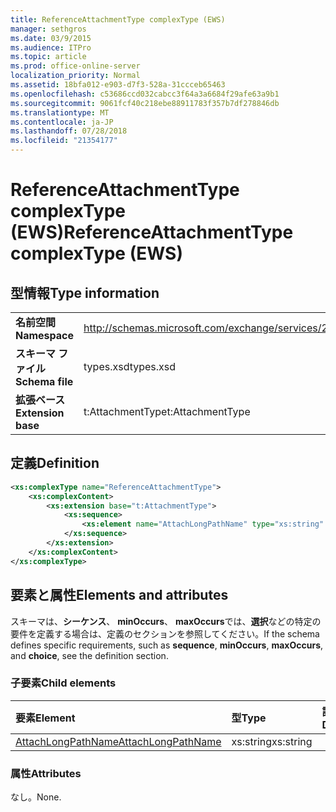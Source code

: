 ```yaml
---
title: ReferenceAttachmentType complexType (EWS)
manager: sethgros
ms.date: 03/9/2015
ms.audience: ITPro
ms.topic: article
ms.prod: office-online-server
localization_priority: Normal
ms.assetid: 18bfa012-e903-d7f3-528a-31ccceb65463
ms.openlocfilehash: c53686ccd032cabcc3f64a3a6684f29afe63a9b1
ms.sourcegitcommit: 9061fcf40c218ebe88911783f357b7df278846db
ms.translationtype: MT
ms.contentlocale: ja-JP
ms.lasthandoff: 07/28/2018
ms.locfileid: "21354177"
---
```

# <a name="referenceattachmenttype-complextype-ews"></a><span data-ttu-id="25722-102">ReferenceAttachmentType complexType (EWS)</span><span class="sxs-lookup"><span data-stu-id="25722-102">ReferenceAttachmentType complexType (EWS)</span></span>

## <a name="type-information"></a><span data-ttu-id="25722-103">型情報</span><span class="sxs-lookup"><span data-stu-id="25722-103">Type information</span></span>

|||
|:-----|:-----|
|<span data-ttu-id="25722-104">**名前空間**</span><span class="sxs-lookup"><span data-stu-id="25722-104">**Namespace**</span></span> <br/> |http://schemas.microsoft.com/exchange/services/2006/types  <br/> |
|<span data-ttu-id="25722-105">**スキーマ ファイル**</span><span class="sxs-lookup"><span data-stu-id="25722-105">**Schema file**</span></span> <br/> |<span data-ttu-id="25722-106">types.xsd</span><span class="sxs-lookup"><span data-stu-id="25722-106">types.xsd</span></span>  <br/> |
|<span data-ttu-id="25722-107">**拡張ベース**</span><span class="sxs-lookup"><span data-stu-id="25722-107">**Extension base**</span></span> <br/> |<span data-ttu-id="25722-108">t:AttachmentType</span><span class="sxs-lookup"><span data-stu-id="25722-108">t:AttachmentType</span></span>  <br/> |
   
## <a name="definition"></a><span data-ttu-id="25722-109">定義</span><span class="sxs-lookup"><span data-stu-id="25722-109">Definition</span></span>

```XML
<xs:complexType name="ReferenceAttachmentType">
    <xs:complexContent>
        <xs:extension base="t:AttachmentType">
            <xs:sequence>
                <xs:element name="AttachLongPathName" type="xs:string" maxOccurs="1" minOccurs="0"></xs:element>
            </xs:sequence>
        </xs:extension>
    </xs:complexContent>
</xs:complexType>

```

## <a name="elements-and-attributes"></a><span data-ttu-id="25722-110">要素と属性</span><span class="sxs-lookup"><span data-stu-id="25722-110">Elements and attributes</span></span>

<span data-ttu-id="25722-111">スキーマは、**シーケンス**、 **minOccurs**、 **maxOccurs**では、**選択**などの特定の要件を定義する場合は、定義のセクションを参照してください。</span><span class="sxs-lookup"><span data-stu-id="25722-111">If the schema defines specific requirements, such as **sequence**, **minOccurs**, **maxOccurs**, and **choice**, see the definition section.</span></span> 
  
### <a name="child-elements"></a><span data-ttu-id="25722-112">子要素</span><span class="sxs-lookup"><span data-stu-id="25722-112">Child elements</span></span>

|<span data-ttu-id="25722-113">**要素**</span><span class="sxs-lookup"><span data-stu-id="25722-113">**Element**</span></span>|<span data-ttu-id="25722-114">**型**</span><span class="sxs-lookup"><span data-stu-id="25722-114">**Type**</span></span>|<span data-ttu-id="25722-115">**説明**</span><span class="sxs-lookup"><span data-stu-id="25722-115">**Description**</span></span>|
|:-----|:-----|:-----|
|[<span data-ttu-id="25722-116">AttachLongPathName</span><span class="sxs-lookup"><span data-stu-id="25722-116">AttachLongPathName</span></span>](attachlongpathname.md) <br/> |<span data-ttu-id="25722-117">xs:string</span><span class="sxs-lookup"><span data-stu-id="25722-117">xs:string</span></span>  <br/> ||
   
### <a name="attributes"></a><span data-ttu-id="25722-118">属性</span><span class="sxs-lookup"><span data-stu-id="25722-118">Attributes</span></span>

<span data-ttu-id="25722-119">なし。</span><span class="sxs-lookup"><span data-stu-id="25722-119">None.</span></span>
  

